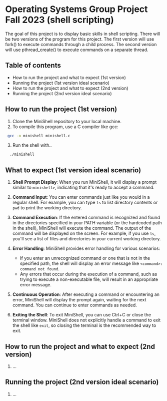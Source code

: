 # Operating Systems Group Project Fall 2023 (shell scripting)

The goal of this project is to display basic skills in shell scripting. 
There will be two versions of the program for this project.
The first version will use fork() to execute commands through a child process.
The second version will use pthread_create() to execute commands on a separate thread.

## Table of contents
- How to run the project and what to expect (1st version)
- Running the project (1st version ideal scenario)
- How to run the project and what to expect (2nd version)
- Running the project (2nd version ideal scenario)

## How to run the project (1st version)
1. Clone the MiniShell repository to your local machine.
2. To compile this program, use a C compiler like gcc:

```bash
 gcc -o minishell minishell.c
```

3. Run the shell with..

```bash
  ./minishell
```

## What to expect (1st version ideal scenario)

1. **Shell Prompt Display**: When you run MiniShell, it will display a prompt similar to `minishell>`, indicating that it's ready to accept a command.

2. **Command Input**: You can enter commands just like you would in a regular shell. For example, you can type `ls` to list directory contents or `pwd` to print the working directory.

3. **Command Execution**: If the entered command is recognized and found in the directories specified in your PATH variable (or the hardcoded path in the shell), MiniShell will execute the command. The output of the command will be displayed on the screen. For example, if you use `ls`, you'll see a list of files and directories in your current working directory.

4. **Error Handling**: MiniShell provides error handling for various scenarios:
   - If you enter an unrecognized command or one that is not in the specified path, the shell will display an error message like `<command>: command not found`.
   - Any errors that occur during the execution of a command, such as trying to execute a non-executable file, will result in an appropriate error message.

5. **Continuous Operation**: After executing a command or encountering an error, MiniShell will display the prompt again, waiting for the next command. You can continue to enter commands as needed.

6. **Exiting the Shell**: To exit MiniShell, you can use Ctrl+C or close the terminal window. MiniShell does not explicitly handle a command to exit the shell like `exit`, so closing the terminal is the recommended way to exit.


## How to run the project and what to expect (2nd version)
1. ...

## Running the project (2nd version ideal scenario)
1. ...
